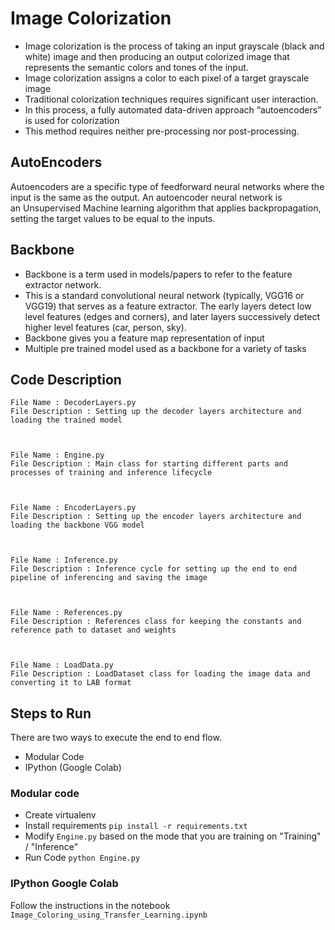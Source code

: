 # Image Colorization

- Image colorization is the process of taking an input grayscale (black and white) image and then producing an output colorized image that represents the semantic colors and tones of the input.
- Image colorization assigns a color to each pixel of a target grayscale image
- Traditional colorization techniques requires significant user interaction.
- In this process, a fully automated data-driven approach “autoencoders” is used for colorization
- This method requires neither pre-processing nor post-processing.

## AutoEncoders

Autoencoders are a specific type of feedforward neural networks where the input is the same as the output. 
An autoencoder neural network is an Unsupervised Machine learning algorithm that applies backpropagation, setting the target values to be equal to the inputs.

## Backbone

-	Backbone is a term used in models/papers to refer to the feature extractor network.
-	This is a standard convolutional neural network (typically, VGG16 or VGG19) that serves as a feature extractor. The early layers detect low level features (edges and corners), and later layers successively detect higher level features (car, person, sky).
-	Backbone gives you a feature map representation of input
-	Multiple pre trained model used as a backbone for a variety of tasks 

## Code Description

    File Name : DecoderLayers.py
    File Description : Setting up the decoder layers architecture and loading the trained model



    File Name : Engine.py
    File Description : Main class for starting different parts and processes of training and inference lifecycle



    File Name : EncoderLayers.py
    File Description : Setting up the encoder layers architecture and loading the backbone VGG model



    File Name : Inference.py
    File Description : Inference cycle for setting up the end to end pipeline of inferencing and saving the image



    File Name : References.py
    File Description : References class for keeping the constants and reference path to dataset and weights



    File Name : LoadData.py
    File Description : LoadDataset class for loading the image data and converting it to LAB format


## Steps to Run

There are two ways to execute the end to end flow.

- Modular Code
- IPython (Google Colab)

### Modular code

- Create virtualenv
- Install requirements `pip install -r requirements.txt`
- Modify `Engine.py` based on the mode that you are training on "Training" / "Inference"
- Run Code `python Engine.py`

### IPython Google Colab

Follow the instructions in the notebook `Image_Coloring_using_Transfer_Learning.ipynb`

